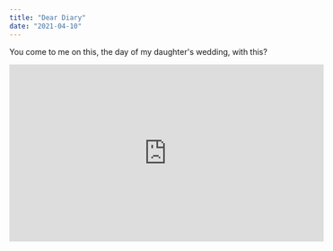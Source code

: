 ```yaml
---
title: "Dear Diary"
date: "2021-04-10"
---
```

You come to me on this, the day of my daughter's wedding, with this?

<iframe width="560" height="315" src="https://source.unsplash.com/random/400x200" frameborder="0" allowfullscreen></iframe>
